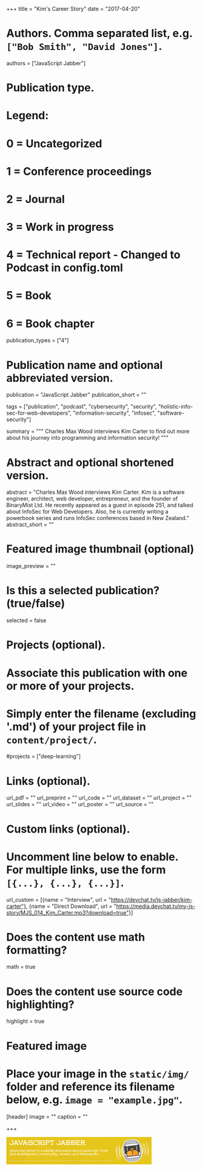 +++
title = "Kim's Career Story"
date = "2017-04-20"

# Authors. Comma separated list, e.g. `["Bob Smith", "David Jones"]`.
authors = ["JavaScript Jabber"]

# Publication type.
# Legend:
# 0 = Uncategorized
# 1 = Conference proceedings
# 2 = Journal
# 3 = Work in progress
# 4 = Technical report - Changed to Podcast in config.toml
# 5 = Book
# 6 = Book chapter
publication_types = ["4"]

# Publication name and optional abbreviated version.
publication = "JavaScript Jabber"
publication_short = ""

tags = ["publication", "podcast", "cybersecurity", "security", "holistic-info-sec-for-web-developers", "information-security", "infosec", "software-security"]

summary = """
Charles Max Wood interviews Kim Carter to find out more about his journey into programming and information security!
"""

# Abstract and optional shortened version.
abstract = "Charles Max Wood interviews Kim Carter. Kim is a software engineer, architect, web developer, entrepreneur, and the founder of BinaryMist Ltd. He recently appeared as a guest in episode 251, and talked about InfoSec for Web Developers. Also, he is currently writing a powerbook series and runs InfoSec conferences based in New Zealand."
abstract_short = ""

# Featured image thumbnail (optional)
image_preview = ""

# Is this a selected publication? (true/false)
selected = false

# Projects (optional).
#   Associate this publication with one or more of your projects.
#   Simply enter the filename (excluding '.md') of your project file in `content/project/`.
#projects = ["deep-learning"]
 

# Links (optional).
url_pdf = ""
url_preprint = ""
url_code = ""
url_dataset = ""
url_project = ""
url_slides = ""
url_video = ""
url_poster = ""
url_source = ""

# Custom links (optional).
#   Uncomment line below to enable. For multiple links, use the form `[{...}, {...}, {...}]`.
url_custom = [{name = "Interview", url = "https://devchat.tv/js-jabber/kim-carter"}, {name = "Direct Download", url = "https://media.devchat.tv/my-js-story/MJS_014_Kim_Carter.mp3?download=true"}]

# Does the content use math formatting?
math = true

# Does the content use source code highlighting?
highlight = true

# Featured image
# Place your image in the `static/img/` folder and reference its filename below, e.g. `image = "example.jpg"`.
[header]
image = ""
caption = ""

+++

![JavaScript Jabber](/img/publication/javascriptjabber1.png)
